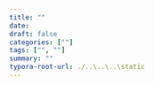 ```yaml
---
title: ""
date: 
draft: false
categories: [""]
tags: ["", ""]
summary: ""
typora-root-url: ./..\..\..\static
---
```


